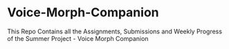 # Voice-Morph-Companion
This Repo Contains all the Assignments, Submissions and Weekly Progress of the Summer Project - Voice Morph Companion
